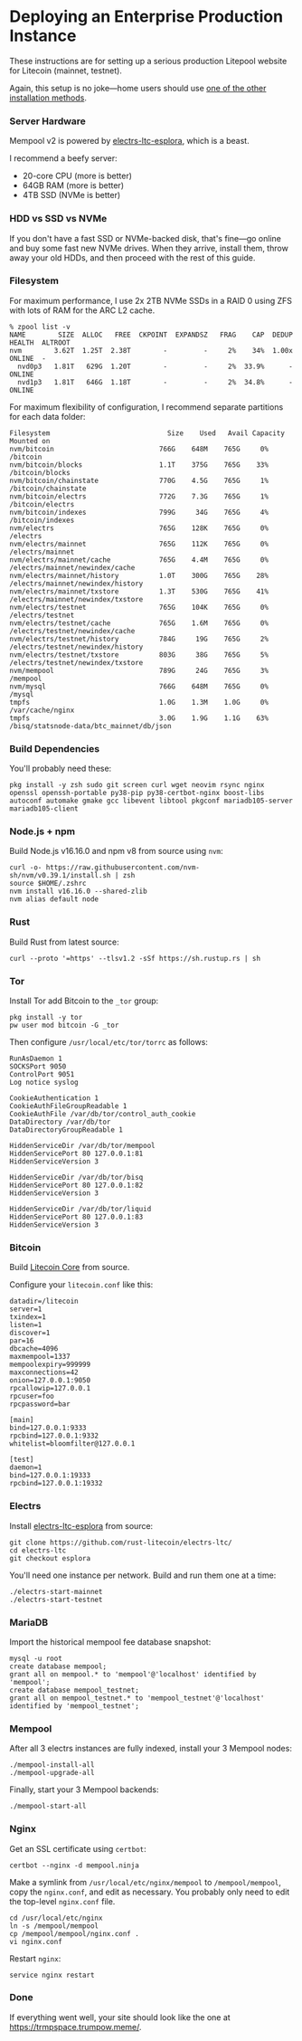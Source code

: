 # Deploying an Enterprise Production Instance

These instructions are for setting up a serious production Litepool website for Litecoin (mainnet, testnet).

Again, this setup is no joke—home users should use [one of the other installation methods](../#installation-methods).

### Server Hardware

Mempool v2 is powered by [electrs-ltc-esplora](https://github.com/rust-litecoin/electrs-ltc/tree/esplora), which is a beast.

I recommend a beefy server:

- 20-core CPU (more is better)
- 64GB RAM (more is better)
- 4TB SSD (NVMe is better)

### HDD vs SSD vs NVMe

If you don't have a fast SSD or NVMe-backed disk, that's fine—go online and buy some fast new NVMe drives. When they arrive, install them, throw away your old HDDs, and then proceed with the rest of this guide.

### Filesystem

For maximum performance, I use 2x 2TB NVMe SSDs in a RAID 0 using ZFS with lots of RAM for the ARC L2 cache.

```
% zpool list -v
NAME        SIZE  ALLOC   FREE  CKPOINT  EXPANDSZ   FRAG    CAP  DEDUP    HEALTH  ALTROOT
nvm        3.62T  1.25T  2.38T        -         -     2%    34%  1.00x    ONLINE  -
  nvd0p3   1.81T   629G  1.20T        -         -     2%  33.9%      -  ONLINE
  nvd1p3   1.81T   646G  1.18T        -         -     2%  34.8%      -  ONLINE
```

For maximum flexibility of configuration, I recommend separate partitions for each data folder:

```
Filesystem                             Size    Used   Avail Capacity  Mounted on
nvm/bitcoin                          766G    648M    765G     0%    /bitcoin
nvm/bitcoin/blocks                   1.1T    375G    765G    33%    /bitcoin/blocks
nvm/bitcoin/chainstate               770G    4.5G    765G     1%    /bitcoin/chainstate
nvm/bitcoin/electrs                  772G    7.3G    765G     1%    /bitcoin/electrs
nvm/bitcoin/indexes                  799G     34G    765G     4%    /bitcoin/indexes
nvm/electrs                          765G    128K    765G     0%    /electrs
nvm/electrs/mainnet                  765G    112K    765G     0%    /electrs/mainnet
nvm/electrs/mainnet/cache            765G    4.4M    765G     0%    /electrs/mainnet/newindex/cache
nvm/electrs/mainnet/history          1.0T    300G    765G    28%    /electrs/mainnet/newindex/history
nvm/electrs/mainnet/txstore          1.3T    530G    765G    41%    /electrs/mainnet/newindex/txstore
nvm/electrs/testnet                  765G    104K    765G     0%    /electrs/testnet
nvm/electrs/testnet/cache            765G    1.6M    765G     0%    /electrs/testnet/newindex/cache
nvm/electrs/testnet/history          784G     19G    765G     2%    /electrs/testnet/newindex/history
nvm/electrs/testnet/txstore          803G     38G    765G     5%    /electrs/testnet/newindex/txstore
nvm/mempool                          789G     24G    765G     3%    /mempool
nvm/mysql                            766G    648M    765G     0%    /mysql
tmpfs                                1.0G    1.3M    1.0G     0%    /var/cache/nginx
tmpfs                                3.0G    1.9G    1.1G    63%    /bisq/statsnode-data/btc_mainnet/db/json
```

### Build Dependencies

You'll probably need these:

```
pkg install -y zsh sudo git screen curl wget neovim rsync nginx openssl openssh-portable py38-pip py38-certbot-nginx boost-libs autoconf automake gmake gcc libevent libtool pkgconf mariadb105-server mariadb105-client
```

### Node.js + npm

Build Node.js v16.16.0 and npm v8 from source using `nvm`:

```
curl -o- https://raw.githubusercontent.com/nvm-sh/nvm/v0.39.1/install.sh | zsh
source $HOME/.zshrc
nvm install v16.16.0 --shared-zlib
nvm alias default node
```

### Rust

Build Rust from latest source:

```
curl --proto '=https' --tlsv1.2 -sSf https://sh.rustup.rs | sh
```

### Tor

Install Tor add Bitcoin to the `_tor` group:

```
pkg install -y tor
pw user mod bitcoin -G _tor
```

Then configure `/usr/local/etc/tor/torrc` as follows:

```
RunAsDaemon 1
SOCKSPort 9050
ControlPort 9051
Log notice syslog

CookieAuthentication 1
CookieAuthFileGroupReadable 1
CookieAuthFile /var/db/tor/control_auth_cookie
DataDirectory /var/db/tor
DataDirectoryGroupReadable 1

HiddenServiceDir /var/db/tor/mempool
HiddenServicePort 80 127.0.0.1:81
HiddenServiceVersion 3

HiddenServiceDir /var/db/tor/bisq
HiddenServicePort 80 127.0.0.1:82
HiddenServiceVersion 3

HiddenServiceDir /var/db/tor/liquid
HiddenServicePort 80 127.0.0.1:83
HiddenServiceVersion 3
```

### Bitcoin

Build [Litecoin Core](https://github.com/litecoin-project/litecoin) from source.

Configure your `litecoin.conf` like this:

```
datadir=/litecoin
server=1
txindex=1
listen=1
discover=1
par=16
dbcache=4096
maxmempool=1337
mempoolexpiry=999999
maxconnections=42
onion=127.0.0.1:9050
rpcallowip=127.0.0.1
rpcuser=foo
rpcpassword=bar

[main]
bind=127.0.0.1:9333
rpcbind=127.0.0.1:9332
whitelist=bloomfilter@127.0.0.1

[test]
daemon=1
bind=127.0.0.1:19333
rpcbind=127.0.0.1:19332
```

### Electrs

Install [electrs-ltc-esplora](https://github.com/rust-litecoin/electrs-ltc/tree/esplora) from source:

```
git clone https://github.com/rust-litecoin/electrs-ltc/
cd electrs-ltc
git checkout esplora
```

You'll need one instance per network. Build and run them one at a time:

```
./electrs-start-mainnet
./electrs-start-testnet
```

### MariaDB

Import the historical mempool fee database snapshot:

```
mysql -u root
create database mempool;
grant all on mempool.* to 'mempool'@'localhost' identified by 'mempool';
create database mempool_testnet;
grant all on mempool_testnet.* to 'mempool_testnet'@'localhost' identified by 'mempool_testnet';
```

### Mempool

After all 3 electrs instances are fully indexed, install your 3 Mempool nodes:

```
./mempool-install-all
./mempool-upgrade-all
```

Finally, start your 3 Mempool backends:

```
./mempool-start-all
```

### Nginx

Get an SSL certificate using `certbot`:

```
certbot --nginx -d mempool.ninja
```

Make a symlink from `/usr/local/etc/nginx/mempool` to `/mempool/mempool`, copy the `nginx.conf`, and edit as necessary. You probably only need to edit the top-level `nginx.conf` file.

```
cd /usr/local/etc/nginx
ln -s /mempool/mempool
cp /mempool/mempool/nginx.conf .
vi nginx.conf
```

Restart `nginx`:

```
service nginx restart
```

### Done

If everything went well, your site should look like the one at https://trmpspace.trumpow.meme/.
